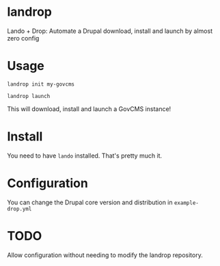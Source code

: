 # landrop
Lando + Drop: Automate a Drupal download, install and launch by almost zero config

# Usage

```
landrop init my-govcms

landrop launch
```
This will download, install and launch a GovCMS instance!

# Install
You need to have `lando` installed. That's pretty much it.

# Configuration
You can change the Drupal core version and distribution in `example-drop.yml`

# TODO
Allow configuration without needing to modify the landrop repository.
